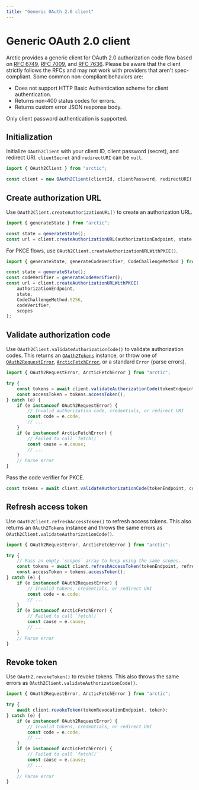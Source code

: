 ```yaml
---
title: "Generic OAuth 2.0 client"
---
```


# Generic OAuth 2.0 client

Arctic provides a generic client for OAuth 2.0 authorization code flow based on [RFC 6749](https://datatracker.ietf.org/doc/html/rfc6749), [RFC 7009](https://datatracker.ietf.org/doc/html/rfc7009), and [RFC 7636](https://datatracker.ietf.org/doc/html/rfc7636). Please be aware that the client strictly follows the RFCs and may not work with providers that aren't spec-compliant. Some common non-compliant behaviors are:

- Does not support HTTP Basic Authentication scheme for client authentication.
- Returns non-400 status codes for errors.
- Returns custom error JSON response body.

Only client password authentication is supported.

## Initialization

Initialize `OAuth2Client` with your client ID, client password (secret), and redirect URI. `clientSecret` and `redirectURI` can be `null`.

```ts
import { OAuth2Client } from "arctic";

const client = new OAuth2Client(clientId, clientPassword, redirectURI);
```

## Create authorization URL

Use `OAuth2Client.createAuthorizationURL()` to create an authorization URL.

```ts
import { generateState } from "arctic";

const state = generateState();
const url = client.createAuthorizationURL(authorizationEndpoint, state, scopes);
```

For PKCE flows, use `OAuth2Client.createAuthorizationURLWithPKCE()`.

```ts
import { generateState, generateCodeVerifier, CodeChallengeMethod } from "arctic";

const state = generateState();
const codeVerifier = generateCodeVerifier();
const url = client.createAuthorizationURLWithPKCE(
	authorizationEndpoint,
	state,
	CodeChallengeMethod.S256,
	codeVerifier,
	scopes
);
```

## Validate authorization code

Use `OAuth2Client.validateAuthorizationCode()` to validate authorization codes. This returns an [`OAuth2Tokens`](/reference/main/OAuth2Tokens) instance, or throw one of [`OAuth2RequestError`](/reference/main/OAuth2RequestError), [`ArcticFetchError`](/reference/main/ArcticFetchError), or a standard `Error` (parse errors).

```ts
import { OAuth2RequestError, ArcticFetchError } from "arctic";

try {
	const tokens = await client.validateAuthorizationCode(tokenEndpoint, code, null);
	const accessToken = tokens.accessToken();
} catch (e) {
	if (e instanceof OAuth2RequestError) {
		// Invalid authorization code, credentials, or redirect URI
		const code = e.code;
		// ...
	}
	if (e instanceof ArcticFetchError) {
		// Failed to call `fetch()`
		const cause = e.cause;
		// ...
	}
	// Parse error
}
```

Pass the code verifier for PKCE.

```ts
const tokens = await client.validateAuthorizationCode(tokenEndpoint, code, codeVerifier);
```

## Refresh access token

Use `OAuth2Client.refreshAccessToken()` to refresh access tokens. This also returns an `OAuth2Tokens` instance and throws the same errors as `OAuth2Client.validateAuthorizationCode()`.

```ts
import { OAuth2RequestError, ArcticFetchError } from "arctic";

try {
	// Pass an empty `scopes` array to keep using the same scopes.
	const tokens = await client.refreshAccessToken(tokenEndpoint, refreshToken, scopes);
	const accessToken = tokens.accessToken();
} catch (e) {
	if (e instanceof OAuth2RequestError) {
		// Invalid tokens, credentials, or redirect URI
		const code = e.code;
		// ...
	}
	if (e instanceof ArcticFetchError) {
		// Failed to call `fetch()`
		const cause = e.cause;
		// ...
	}
	// Parse error
}
```

## Revoke token

Use `OAuth2.revokeToken()` to revoke tokens. This also throws the same errors as `OAuth2Client.validateAuthorizationCode()`.

```ts
import { OAuth2RequestError, ArcticFetchError } from "arctic";

try {
	await client.revokeToken(tokenRevocationEndpoint, token);
} catch (e) {
	if (e instanceof OAuth2RequestError) {
		// Invalid tokens, credentials, or redirect URI
		const code = e.code;
		// ...
	}
	if (e instanceof ArcticFetchError) {
		// Failed to call `fetch()`
		const cause = e.cause;
		// ...
	}
	// Parse error
}
```
